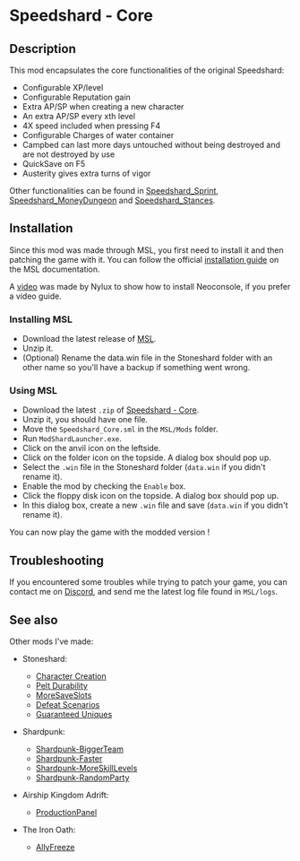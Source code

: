 # Speedshard - Core

## Description

This mod encapsulates the core functionalities of the original Speedshard:

- Configurable XP/level
- Configurable Reputation gain
- Extra AP/SP when creating a new character
- An extra AP/SP every xth level
- 4X speed included when pressing F4
- Configurable Charges of water container
- Campbed can last more days untouched without being destroyed and are not destroyed by use
- QuickSave on F5
- Austerity gives extra turns of vigor

Other functionalities can be found in [Speedshard_Sprint](https://github.com/remyCases/SpeedshardSprint), [Speedshard_MoneyDungeon](https://github.com/remyCases/SpeedshardMoneyDungeon) and [Speedshard_Stances](https://github.com/remyCases/SpeedshardStances).

## Installation

Since this mod was made through MSL, you first need to install it and then patching the game with it.
You can follow the official [installation guide](https://modshardteam.github.io/ModShardLauncher/guides/how-to-play-mod.html) on the MSL documentation.

A [video](https://www.youtube.com/watch?v=_J0oJYGi38E&t=13s&ab_channel=Nylux) was made by Nylux to show how to install Neoconsole, if you prefer a video guide.

### Installing MSL

- Download the latest release of [MSL](https://github.com/ModShardTeam/ModShardLauncher).
- Unzip it.
- (Optional) Rename the data.win file in the Stoneshard folder with an other name so you'll have a backup if something went wrong.

### Using MSL

- Download the latest `.zip` of [Speedshard - Core](https://github.com/remyCases/SpeedshardCore/releases).
- Unzip it, you should have one file.
- Move the `Speedshard_Core.sml` in the `MSL/Mods` folder.
- Run `ModShardLauncher.exe`.
- Click on the anvil icon on the leftside.
- Click on the folder icon on the topside. A dialog box should pop up.
- Select the `.win` file in the Stoneshard folder (`data.win` if you didn't rename it).
- Enable the mod by checking the `Enable` box.
- Click the floppy disk icon on the topside. A dialog box should pop up.
- In this dialog box, create a new `.win` file and save (`data.win` if you didn't rename it).

You can now play the game with the modded version !

## Troubleshooting

If you encountered some troubles while trying to patch your game, you can contact me on [Discord](https://discord.com/users/1291700720218931213), and send me the latest log file found in `MSL/logs`.

## See also

Other mods I've made:

- Stoneshard:
  - [Character Creation](https://github.com/remyCases/CharacterCreator)
  - [Pelt Durability](https://github.com/remyCases/Stoneshard-PeltDurability)
  - [MoreSaveSlots](https://github.com/remyCases/Stoneshard-MoreSaveSlots)
  - [Defeat Scenarios](https://github.com/remyCases/Stoneshard-DefeatScenarios)
  - [Guaranteed Uniques](https://github.com/remyCases/GuaranteedUniques)

- Shardpunk:
  - [Shardpunk-BiggerTeam](https://github.com/remyCases/Shardpunk-BiggerTeam)
  - [Shardpunk-Faster](https://github.com/remyCases/Shardpunk-Faster)
  - [Shardpunk-MoreSkillLevels](https://github.com/remyCases/Shardpunk-MoreSkillLevels)
  - [Shardpunk-RandomParty](https://github.com/remyCases/Shardpunk-RandomParty)

- Airship Kingdom Adrift:
  - [ProductionPanel](https://github.com/remyCases/AKAMod_ProdPanel)

- The Iron Oath:
  - [AllyFreeze](https://github.com/remyCases/TheIronOath-AllyFreeze)
